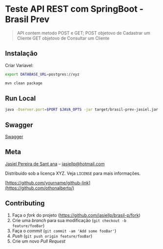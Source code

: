 # Teste API REST com SpringBoot - Brasil Prev
> API contem metodo POST e GET;
POST objetovo de Cadastrar um Cliente 
GET  objetovo de Consultar um Cliente
>

## Instalação

Criar Variavel:

```sh 
export DATABASE_URL=postgres://xyz
```

```sh
mvn clean package
```


## Run Local
```sh
java -Dserver.port=$PORT $JAVA_OPTS -jar target/brasil-prev-jasiel.jar
```

## Swagger
 [Swagger](http://brasil-prev-jasiel.herokuapp.com/swagger-ui.html)

 
## Meta

[Jasiel Pereira de Sant ana](https://twitter.com/jasiellp) – jasiellp@hotmail.com

Distribuído sob a licença XYZ. Veja `LICENSE` para mais informações.

[https://github.com/yourname/github-link](https://github.com/othonalberto/)

## Contributing

1. Faça o _fork_ do projeto (<https://github.com/jasiellp/brasil-p/fork>)
2. Crie uma _branch_ para sua modificação (`git checkout -b feature/fooBar`)
3. Faça o _commit_ (`git commit -am 'Add some fooBar'`)
4. _Push_ (`git push origin feature/fooBar`)
5. Crie um novo _Pull Request_

[npm-image]: https://img.shields.io/npm/v/datadog-metrics.svg?style=flat-square
[npm-url]: https://npmjs.org/package/datadog-metrics
[npm-downloads]: https://img.shields.io/npm/dm/datadog-metrics.svg?style=flat-square
[travis-image]: https://img.shields.io/travis/dbader/node-datadog-metrics/master.svg?style=flat-square
[travis-url]: https://travis-ci.org/dbader/node-datadog-metrics
[wiki]: https://github.com/seunome/seuprojeto/wiki
